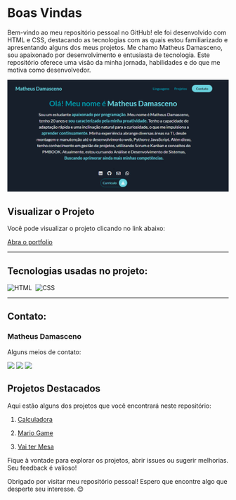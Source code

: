 ﻿# Boas Vindas
Bem-vindo ao meu repositório pessoal no GitHub! ele foi desenvolvido com HTML e CSS, destacando as tecnologias com as quais estou familiarizado e apresentando alguns dos meus projetos. Me chamo Matheus Damasceno, sou apaixonado por desenvolvimento e entusiasta de tecnologia. Este repositório oferece uma visão da minha jornada, habilidades e do que me motiva como desenvolvedor.


<div align="center">

![Captura de tela - Mario Game](https://github.com/MatheusADamasceno/Meu-Canto-Codificado/blob/main/Portfolio-Matheus/Capturar.PNG?raw=true)

</div>


## Visualizar o Projeto
Você pode visualizar o projeto clicando no link abaixo:

[Abra o portfolio]( http://matheusprojectss.netlify.app)


---
<div id="tecnologias-utilizadas">

## Tecnologias usadas no projeto:
![HTML](https://img.shields.io/badge/HTML5-E34F26?style=for-the-badge&logo=html5&logoColor=white)&nbsp;
![CSS](https://img.shields.io/badge/CSS-239120?&style=for-the-badge&logo=css3&logoColor=white)&nbsp;

</div>
<div align="right">


</div>

---
<div id="contato">

## Contato:
### Matheus Damasceno
Alguns meios de contato:
<div>
<a href="https://wa.me/5562992060399" target="_blank"><img src="https://img.shields.io/badge/WhatsApp-25D366?style=for-the-badge&logo=whatsapp&logoColor=white" target="_blank"></a>
<a href = "mailto:matheusalvesdamascenotwd@gmail.com"><img src="https://img.shields.io/badge/Gmail-D14836?style=for-the-badge&logo=gmail&logoColor=white" target="_blank"></a>
<a href="www.linkedin.com/in/matheusalvesdamasceno" target="_blank"><img src="https://img.shields.io/badge/-LinkedIn-%230077B5?style=for-the-badge&logo=linkedin&logoColor=white" target="_blank"></a>   
</div>
</div>

## Projetos Destacados
Aqui estão alguns dos projetos que você encontrará neste repositório:

1. [Calculadora]( https://github.com/MatheusADamasceno/Calculadora-)

2. [Mario Game](https://github.com/MatheusADamasceno/Mario-Game)

3. [Vai ter Mesa](https://github.com/MatheusADamasceno/VaiterMesa)




Fique à vontade para explorar os projetos, abrir issues ou sugerir melhorias. Seu feedback é valioso!

Obrigado por visitar meu repositório pessoal! Espero que encontre algo que desperte seu interesse. 😊


